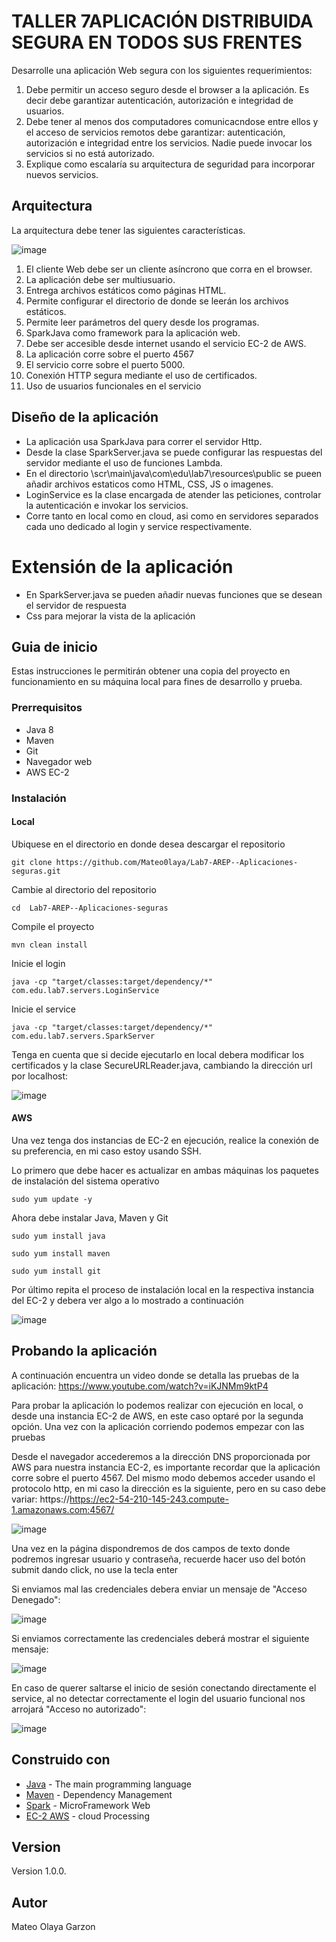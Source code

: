 # TALLER 7APLICACIÓN DISTRIBUIDA SEGURA EN TODOS SUS FRENTES

Desarrolle una aplicación Web segura con los siguientes requerimientos:

1. Debe permitir un acceso seguro desde el browser a la aplicación. Es decir debe garantizar autenticación, autorización e integridad de usuarios.
2. Debe tener al menos dos computadores comunicacndose entre ellos y el acceso de servicios remotos debe garantizar: autenticación, autorización e integridad entre los servicios. Nadie puede invocar los servicios si no está autorizado.
3. Explique como escalaría su arquitectura de seguridad para incorporar nuevos servicios.

## Arquitectura 
La arquitectura debe tener las siguientes características.

![image](https://github.com/Mateo0laya/Lab7-AREP--Aplicaciones-seguras/assets/89365336/f3db1d21-1df3-4bdc-82c0-81916f87a90a)


1. El cliente Web debe ser un cliente asíncrono que corra en el browser.
2. La aplicación debe ser multiusuario.
3. Entrega archivos estáticos como páginas HTML.
4. Permite configurar el directorio de donde se leerán los archivos estáticos.
5. Permite leer parámetros del query  desde los programas.
6. SparkJava como framework para la aplicación web.
7. Debe ser accesible desde internet usando el servicio EC-2 de AWS.
8. La aplicación corre sobre el puerto 4567
9. El servicio corre sobre el puerto 5000.
10. Conexión HTTP segura mediante el uso de certificados.
11. Uso de usuarios funcionales en el servicio

## Diseño de la aplicación

- La aplicación usa SparkJava para correr el servidor Http.
- Desde la clase SparkServer.java se puede configurar las respuestas del servidor mediante el uso de funciones Lambda.
- En el directorio \scr\main\java\com\edu\lab7\resources\public se pueen añadir archivos estaticos como HTML, CSS, JS o imagenes.
- LoginService es la clase encargada de atender las peticiones, controlar la autenticación e invokar los servicios.
- Corre tanto en local como en cloud, asi como en servidores separados cada uno dedicado al login y service respectivamente.

# Extensión de la aplicación

- En SparkServer.java se pueden añadir nuevas funciones que se desean el servidor de respuesta
- Css para mejorar la vista de la aplicación

## Guia de inicio

Estas instrucciones le permitirán obtener una copia del proyecto en funcionamiento en su máquina local para fines de desarrollo y prueba.

### Prerrequisitos

- Java 8
- Maven
- Git
- Navegador web
- AWS EC-2

### Instalación

#### Local
Ubiquese en el directorio en donde desea descargar el repositorio

`git clone https://github.com/Mateo0laya/Lab7-AREP--Aplicaciones-seguras.git`

Cambie al directorio del repositorio

`cd  Lab7-AREP--Aplicaciones-seguras`

Compile el proyecto

`mvn clean install`

Inicie el login

`java -cp "target/classes:target/dependency/*" com.edu.lab7.servers.LoginService`

Inicie el service

`java -cp "target/classes:target/dependency/*" com.edu.lab7.servers.SparkServer`

Tenga en cuenta que si decide ejecutarlo en local debera modificar los certificados y la clase SecureURLReader.java, cambiando la dirección url por localhost:


![image](https://github.com/Mateo0laya/Lab7-AREP--Aplicaciones-seguras/assets/89365336/e977b588-e569-4ae6-88cc-9f2bbe125d1d)


#### AWS
Una vez tenga dos instancias de EC-2 en ejecución, realice la conexión de su preferencia, en mi caso estoy usando SSH.

Lo primero que debe hacer es actualizar en ambas máquinas los paquetes de instalación del sistema operativo

`sudo yum update -y`

Ahora debe instalar Java, Maven y Git

`sudo yum install java`

`sudo yum install maven`

`sudo yum install git`

Por último repita el proceso de instalación local en la respectiva instancia del EC-2 y debera ver algo a lo mostrado a continuación

![image](https://github.com/Mateo0laya/Lab7-AREP--Aplicaciones-seguras/assets/89365336/fc69b09f-0d37-488a-a1f1-cc84dc74b345)



## Probando la aplicación
A continuación encuentra un video donde se detalla las pruebas de la aplicación: https://www.youtube.com/watch?v=iKJNMm9ktP4

Para probar la aplicación lo podemos realizar con ejecución en local, o desde una instancia EC-2 de AWS, en este caso optaré por la segunda opción. Una vez con la aplicación corriendo podemos empezar con las pruebas

Desde el navegador accederemos a la dirección DNS proporcionada por AWS para nuestra instancia EC-2, es importante recordar que la aplicación corre sobre el puerto 4567. Del mismo modo debemos acceder usando el protocolo http, en mi caso la dirección es la siguiente, pero en su caso debe variar: https://https://ec2-54-210-145-243.compute-1.amazonaws.com:4567/

![image](https://github.com/Mateo0laya/Lab7-AREP--Aplicaciones-seguras/assets/89365336/8b69b4af-e2ee-4c9d-80cd-e7a626441dec)

Una vez en la página dispondremos de dos campos de texto donde podremos ingresar usuario y contraseña, recuerde hacer uso del botón submit dando click, no use la tecla enter

Si enviamos mal las credenciales debera enviar un mensaje de "Acceso Denegado":

![image](https://github.com/Mateo0laya/Lab7-AREP--Aplicaciones-seguras/assets/89365336/6f587466-ca7f-4b49-b3d4-fb00d97dc8be)

Si enviamos correctamente las credenciales deberá mostrar el siguiente mensaje:

![image](https://github.com/Mateo0laya/Lab7-AREP--Aplicaciones-seguras/assets/89365336/f5159301-1f58-4515-a5cc-43750169a524)

En caso de querer saltarse el inicio de sesión conectando directamente el service, al no detectar correctamente el login del usuario funcional nos arrojará "Acceso no autorizado":

![image](https://github.com/Mateo0laya/Lab7-AREP--Aplicaciones-seguras/assets/89365336/bbc097db-a8bb-4c89-9c32-cef0f5010cb1)


## Construido con

* [Java](https://www.java.com/es/) - The main programming language
* [Maven](https://maven.apache.org/) - Dependency Management
* [Spark](https://sparkjava.com/) - MicroFramework Web
* [EC-2 AWS](https://aws.amazon.com/es/ec2/) - cloud Processing

## Version

Version 1.0.0.

## Autor

Mateo Olaya Garzon
